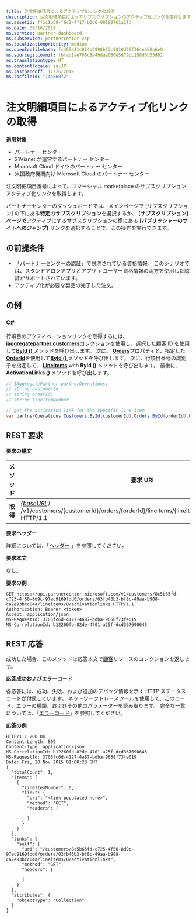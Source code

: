 ```yaml
---
title: 注文明細項目によるアクティブ化リンクの取得
description: 注文明細項目によってサブスクリプションのアクティブ化リンクを取得します。
ms.assetid: ff1c1b59-f6c2-4f17-b0d6-00109761a1fd
ms.date: 08/16/2019
ms.service: partner-dashboard
ms.subservice: partnercenter-csp
ms.localizationpriority: medium
ms.openlocfilehash: fc455a11c854b6998b23c0810d26f364eb50e6e9
ms.sourcegitcommit: fbfad1ae706c8e4bdae080e5d79bc158d6b55d02
ms.translationtype: MT
ms.contentlocale: ja-JP
ms.lasthandoff: 11/26/2019
ms.locfileid: "74486072"
---
```

# <a name="get-activation-link-by-order-line-item"></a>注文明細項目によるアクティブ化リンクの取得

**適用対象**

- パートナー センター
- 21Vianet が運営するパートナー センター
- Microsoft Cloud ドイツのパートナー センター
- 米国政府機関向け Microsoft Cloud のパートナー センター

注文明細項目番号によって、コマーシャル marketplace のサブスクリプションアクティブ化リンクを取得します。

パートナーセンターのダッシュボードでは、メインページで [サブスクリプション] の下にある**特定**の**サブスクリプション**を選択するか、 **[サブスクリプション] ページで**アクティブにするサブスクリプションの横にある **[パブリッシャーのサイトへのジャンプ]** リンクを選択することで、この操作を実行できます。

## <a name="span-idprerequisitesspan-idprerequisitesspan-idprerequisitesprerequisites"></a><span id="Prerequisites"/><span id="prerequisites"/><span id="PREREQUISITES"/>の前提条件

- 「[パートナーセンターの認証](partner-center-authentication.md)」で説明されている資格情報。 このシナリオでは、スタンドアロンアプリとアプリ + ユーザー資格情報の両方を使用した認証がサポートされています。
- アクティブ化が必要な製品の完了した注文。

## <a name="span-idexamplesspan-idexamplesspan-idexamplesexamples"></a><span id="Examples"/><span id="examples"><span id="EXAMPLES"/>の例

### <a name="c"></a>C#

行項目のアクティベーションリンクを取得するには、 [**iaggregatepartner.customers**](https://docs.microsoft.com/dotnet/api/microsoft.store.partnercenter.ipartner.customers)コレクションを使用し、選択した顧客 ID を使用して[**ById ()** ](https://docs.microsoft.com/dotnet/api/microsoft.store.partnercenter.customers.icustomercollection.byid)メソッドを呼び出します。 次に、 [**Orders**](https://docs.microsoft.com/dotnet/api/microsoft.store.partnercenter.customers.icustomer.orders)プロパティと、指定した[**OrderId**](https://docs.microsoft.com/dotnet/api/microsoft.store.partnercenter.models.orders.order.id)を使用して[**ById ()** ](https://docs.microsoft.com/dotnet/api/microsoft.store.partnercenter.orders.iordercollection.byid)メソッドを呼び出します。 次に、行項目番号の識別子を指定して、 [**LineItems**](https://docs.microsoft.com/dotnet/api/microsoft.store.partnercenter.orders.iordercollection.get) with **ById ()** メソッドを呼び出します。  最後に、 **ActivationLinks ()** メソッドを呼び出します。

```csharp
// IAggregatePartner partnerOperations;
// string customerId;
// string orderId;
// string lineItemNumber

// get the activation link for the specific line item 
var partnerOperations.Customers.ById(customerId).Orders.ById(orderId).OrderLineItems.ById(lineItemNumber).ActivationLinks();
```

## <a name="span-idrest_requestspan-idrest_requestspan-idrest_requestrest-request"></a><span id="REST_Request"/><span id="rest_request"/><span id="REST_REQUEST"/>REST 要求

**要求の構文**

| メソッド  | 要求 URI                                                                                                                               |
|---------|-------------------------------------------------------------------------------------------------------------------------------------------|
| **取得** | [ *{baseURL}* ](partner-center-rest-urls.md)/v1/customers/{customerId}/orders/{orderId}/lineitems/{lineItemNumber}/activationlinks HTTP/1.1 |

**要求ヘッダー**

詳細については、「[ヘッダー](headers.md) 」を参照してください。

**要求本文**

なし。

**要求の例**

```http
GET https://api.partnercenter.microsoft.com/v1/customers/8c5b65fd-c725-4f50-8d9c-97ec9169fdd0/orders/03fb46b3-bf8c-49aa-b908-ca2e93bcc04a/lineitems/0/activationlinks HTTP/1.1
Authorization: Bearer <token>
Accept: application/json
MS-RequestId: 3705fc6d-4127-4a87-bdba-9658f73fe019
MS-CorrelationId: b12260fb-82de-4701-a25f-dcd367690645
```

## <a name="span-idrest_responsespan-idrest_responsespan-idrest_responserest-response"></a><span id="REST_Response"/><span id="rest_response"/><span id="REST_RESPONSE"/>REST 応答

成功した場合、このメソッドは応答本文で[顧客](customer-resources.md#customer)リソースのコレクションを返します。

**応答成功およびエラーコード**

各応答には、成功、失敗、および追加のデバッグ情報を示す HTTP ステータスコードが付属しています。 ネットワークトレースツールを使用して、このコード、エラーの種類、およびその他のパラメーターを読み取ります。 完全な一覧については、「[エラーコード](error-codes.md)」を参照してください。

**応答の例**

```http
HTTP/1.1 200 OK
Content-Length: 809
Content-Type: application/json
MS-CorrelationId: b12260fb-82de-4701-a25f-dcd367690645
MS-RequestId: 3705fc6d-4127-4a87-bdba-9658f73fe019
Date: Fri, 20 Nov 2015 01:08:23 GMT
{
  "totalCount": 1,
  "items": [
    {
      "lineItemNumber": 0,
      "link": {
        "uri": "<link populated here>",
        "method": "GET",
        "headers": [
          
        ]
      }
    }
  ],
  "links": {
    "self": {
      "uri": "/customers/8c5b65fd-c725-4f50-8d9c-97ec9169fdd0/orders/03fb46b3-bf8c-49aa-b908-ca2e93bcc04a/lineitems/0/activationlinks",
      "method": "GET",
      "headers": [
        
      ]
    }
  },
  "attributes": {
    "objectType": "Collection"
  }
}
```
